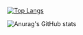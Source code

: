 [![Top Langs](https://github-readme-stats.vercel.app/api/top-langs/?username=geek-larry&layout=compact)](https://github.com/geek-larry/github-readme-stats)

![Anurag's GitHub stats](https://github-readme-stats.vercel.app/api?username=geek-larry&show_icons=true&theme=dracula&count_private=true)

